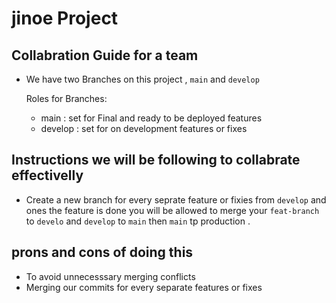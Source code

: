 # jinoe Project

## Collabration Guide for a team

- We have two Branches on this project , `main` and `develop`

   Roles for Branches:
    - main : set for Final and ready  to  be deployed features
    - develop : set for on development features or fixes

## Instructions we will be following to collabrate effectivelly

- Create a new branch for every seprate feature or fixies from  `develop` and ones the feature is done you will be allowed to merge your `feat-branch `to `develo` and `develop` to `main` then `main` tp production .

## prons and cons of doing this
 - To avoid unnecesssary merging conflicts
 - Merging our commits for every separate features or fixes

 



